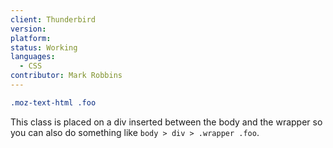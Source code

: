```yaml
---
client: Thunderbird
version:
platform:
status: Working
languages:
  - CSS
contributor: Mark Robbins
---
```


```css
.moz-text-html .foo
```

This class is placed on a div inserted between the body and the wrapper so you can also do something like `body > div > .wrapper .foo`.
